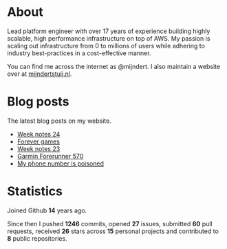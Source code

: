 # About

Lead platform engineer with over 17 years of experience building highly scalable, high performance infrastructure on top of AWS. My passion is scaling out infrastructure from 0 to millions of users while adhering to industry best-practices in a cost-effective manner.

You can find me across the internet as @mijndert. I also maintain a website over at [mijndertstuij.nl](https://mijndertstuij.nl/).

# Blog posts

The latest blog posts on my website.

<!-- BLOGPOSTS:START -->
- [Week notes 24](https://mijndertstuij.nl/weeknotes/week-notes-24/)
- [Forever games](https://mijndertstuij.nl/posts/forever-games/)
- [Week notes 23](https://mijndertstuij.nl/weeknotes/week-notes-23/)
- [Garmin Forerunner 570](https://mijndertstuij.nl/posts/garmin-forerunner-570/)
- [My phone number is poisoned](https://mijndertstuij.nl/posts/my-phone-number-is-poisoned/)
<!-- BLOGPOSTS:END -->

# Statistics

Joined Github **14** years ago.

Since then I pushed **1246** commits, opened **27** issues, submitted **60** pull requests, received **26** stars across **15** personal projects and contributed to **8** public repositories.
